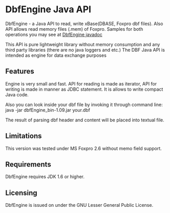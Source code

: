 # DbfEngine Java API

DbfEngine - a Java API to read, write xBase(DBASE, Foxpro dbf files). Also API allows read memory files (.mem) of Foxpro.
Samples for both operations you may see at [DbfEngine javadoc](https://www.smart-flex.ru/htm/de_api/index.html)

This API is pure lightweight library without memory consumption and any third party libraries (there are no java loggers and etc.)
The DBF Java API is intended as engine for data exchange purposes

## Features

Engine is very small and fast.
API for reading is made as iterator, API for writing is made in manner as JDBC statement. It is allows to write compact Java code.

Also you can look inside your dbf file by invoking it through command line:
java -jar dbfEngine_bin-1.09.jar your.dbf

The result of parsing dbf header and content will be placed into textual file.

## Limitations

This version was tested under MS Foxpro 2.6 without memo field support.

## Requirements

DbfEngine requires JDK 1.6 or higher.

## Licensing

DbfEngine is issued on under the GNU Lesser General Public License.

